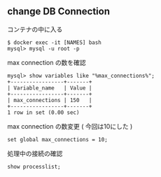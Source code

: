 ## change DB Connection
コンテナの中に入る
```
$ docker exec -it [NAMES] bash
mysql> mysql -u root -p
```

max connection の数を確認
```
mysql> show variables like "%max_connections%";
+-----------------+-------+
| Variable_name   | Value |
+-----------------+-------+
| max_connections | 150   |
+-----------------+-------+
1 row in set (0.00 sec)
```

max connection の数変更 ( 今回は10にした )
```
set global max_connections = 10;
```

処理中の接続の確認
```
show processlist;
```